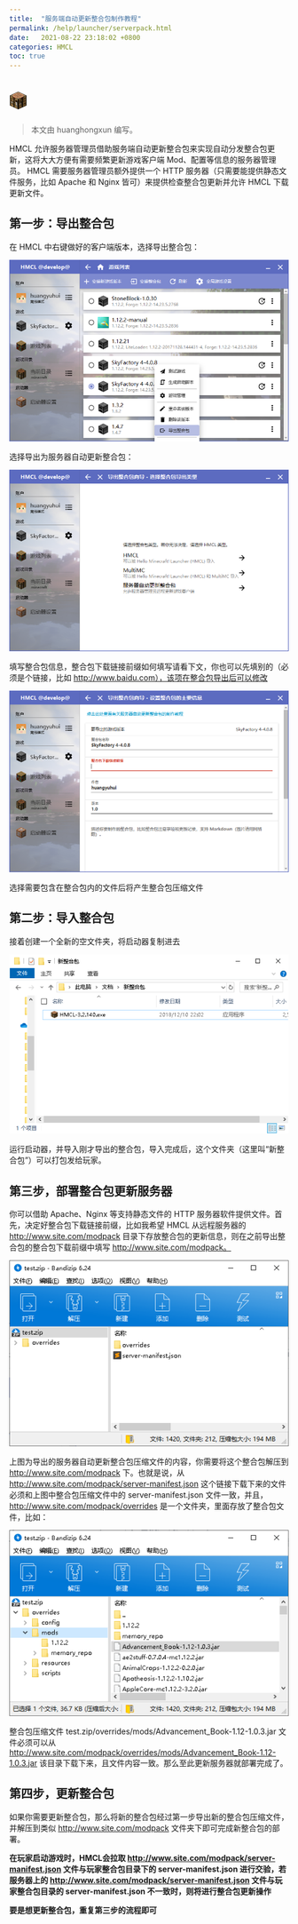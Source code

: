 ```yaml
---
title:  "服务端自动更新整合包制作教程"
permalink: /help/launcher/serverpack.html
date:   2021-08-22 23:18:02 +0800
categories: HMCL
toc: true
---
```

# ![](/icon.png)

> 本文由 huanghongxun 编写。

HMCL 允许服务器管理员借助服务端自动更新整合包来实现自动分发整合包更新，这将大大方便有需要频繁更新游戏客户端 Mod、配置等信息的服务器管理员。
HMCL 需要服务器管理员额外提供一个 HTTP 服务器（只需要能提供静态文件服务，比如 Apache 和 Nginx 皆可）来提供检查整合包更新并允许 HMCL 下载更新文件。

## 第一步：导出整合包
在 HMCL 中右键做好的客户端版本，选择导出整合包：

![](/assets/img/docs/serverpack/1.png)

选择导出为服务器自动更新整合包：

![](/assets/img/docs/serverpack/1-1.png)

填写整合包信息，整合包下载链接前缀如何填写请看下文，你也可以先填别的（必须是个链接，比如 http://www.baidu.com），该项在整合包导出后可以修改

![](/assets/img/docs/serverpack/1-2.png)

选择需要包含在整合包内的文件后将产生整合包压缩文件

## 第二步：导入整合包
接着创建一个全新的空文件夹，将启动器复制进去

![](/assets/img/docs/serverpack/1-3.png)

运行启动器，并导入刚才导出的整合包，导入完成后，这个文件夹（这里叫“新整合包”）可以打包发给玩家。

## 第三步，部署整合包更新服务器
你可以借助 Apache、Nginx 等支持静态文件的 HTTP 服务器软件提供文件。首先，决定好整合包下载链接前缀，比如我希望 HMCL 从远程服务器的 http://www.site.com/modpack 目录下存放整合包的更新信息，则在之前导出整合包的整合包下载前缀中填写 http://www.site.com/modpack。

![](/assets/img/docs/serverpack/1-4.png)

上图为导出的服务器自动更新整合包压缩文件的内容，你需要将这个整合包解压到 http://www.site.com/modpack 下。也就是说，从 http://www.site.com/modpack/server-manifest.json 这个链接下载下来的文件必须和上图中整合包压缩文件中的 server-manifest.json 文件一致，并且，http://www.site.com/modpack/overrides 是一个文件夹，里面存放了整合包文件，比如：

![](/assets/img/docs/serverpack/1-6.png)

整合包压缩文件 test.zip/overrides/mods/Advancement_Book-1.12-1.0.3.jar 文件必须可以从 http://www.site.com/modpack/overrides/mods/Advancement_Book-1.12-1.0.3.jar 该目录下载下来，且文件内容一致。那么至此更新服务器就部署完成了。

## 第四步，更新整合包

如果你需要更新整合包，那么将新的整合包经过第一步导出新的整合包压缩文件，并解压到类似 http://www.site.com/modpack 文件夹下即可完成新整合包的部署。

**在玩家启动游戏时，HMCL会拉取 http://www.site.com/modpack/server-manifest.json 文件与玩家整合包目录下的 server-manifest.json 进行交验，若服务器上的 http://www.site.com/modpack/server-manifest.json 文件与玩家整合包目录的 server-manifest.json 不一致时，则将进行整合包更新操作**

**要是想更新整合包，重复第三步的流程即可**
